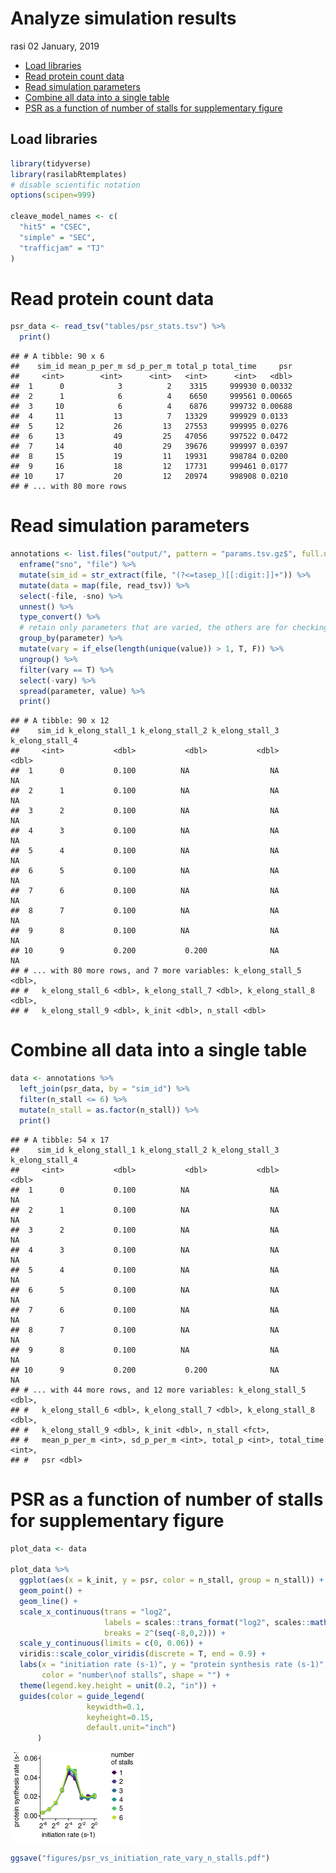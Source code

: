 Analyze simulation results
================
rasi
02 January, 2019

-   [Load libraries](#load-libraries)
-   [Read protein count data](#read-protein-count-data)
-   [Read simulation parameters](#read-simulation-parameters)
-   [Combine all data into a single table](#combine-all-data-into-a-single-table)
-   [PSR as a function of number of stalls for supplementary figure](#psr-as-a-function-of-number-of-stalls-for-supplementary-figure)

Load libraries
--------------

``` r
library(tidyverse)
library(rasilabRtemplates)
# disable scientific notation
options(scipen=999)

cleave_model_names <- c(
  "hit5" = "CSEC",
  "simple" = "SEC",
  "trafficjam" = "TJ"
)
```

Read protein count data
=======================

``` r
psr_data <- read_tsv("tables/psr_stats.tsv") %>% 
  print()
```

    ## # A tibble: 90 x 6
    ##    sim_id mean_p_per_m sd_p_per_m total_p total_time     psr
    ##     <int>        <int>      <int>   <int>      <int>   <dbl>
    ##  1      0            3          2    3315     999930 0.00332
    ##  2      1            6          4    6650     999561 0.00665
    ##  3     10            6          4    6876     999732 0.00688
    ##  4     11           13          7   13329     999929 0.0133 
    ##  5     12           26         13   27553     999995 0.0276 
    ##  6     13           49         25   47056     997522 0.0472 
    ##  7     14           40         29   39676     999997 0.0397 
    ##  8     15           19         11   19931     998784 0.0200 
    ##  9     16           18         12   17731     999461 0.0177 
    ## 10     17           20         12   20974     998908 0.0210 
    ## # ... with 80 more rows

Read simulation parameters
==========================

``` r
annotations <- list.files("output/", pattern = "params.tsv.gz$", full.names = T) %>% 
  enframe("sno", "file") %>% 
  mutate(sim_id = str_extract(file, "(?<=tasep_)[[:digit:]]+")) %>% 
  mutate(data = map(file, read_tsv)) %>% 
  select(-file, -sno) %>% 
  unnest() %>% 
  type_convert() %>% 
  # retain only parameters that are varied, the others are for checking
  group_by(parameter) %>% 
  mutate(vary = if_else(length(unique(value)) > 1, T, F)) %>% 
  ungroup() %>% 
  filter(vary == T) %>% 
  select(-vary) %>% 
  spread(parameter, value) %>% 
  print()
```

    ## # A tibble: 90 x 12
    ##    sim_id k_elong_stall_1 k_elong_stall_2 k_elong_stall_3 k_elong_stall_4
    ##     <int>           <dbl>           <dbl>           <dbl>           <dbl>
    ##  1      0           0.100          NA                  NA              NA
    ##  2      1           0.100          NA                  NA              NA
    ##  3      2           0.100          NA                  NA              NA
    ##  4      3           0.100          NA                  NA              NA
    ##  5      4           0.100          NA                  NA              NA
    ##  6      5           0.100          NA                  NA              NA
    ##  7      6           0.100          NA                  NA              NA
    ##  8      7           0.100          NA                  NA              NA
    ##  9      8           0.100          NA                  NA              NA
    ## 10      9           0.200           0.200              NA              NA
    ## # ... with 80 more rows, and 7 more variables: k_elong_stall_5 <dbl>,
    ## #   k_elong_stall_6 <dbl>, k_elong_stall_7 <dbl>, k_elong_stall_8 <dbl>,
    ## #   k_elong_stall_9 <dbl>, k_init <dbl>, n_stall <dbl>

Combine all data into a single table
====================================

``` r
data <- annotations %>% 
  left_join(psr_data, by = "sim_id") %>% 
  filter(n_stall <= 6) %>%
  mutate(n_stall = as.factor(n_stall)) %>% 
  print()
```

    ## # A tibble: 54 x 17
    ##    sim_id k_elong_stall_1 k_elong_stall_2 k_elong_stall_3 k_elong_stall_4
    ##     <int>           <dbl>           <dbl>           <dbl>           <dbl>
    ##  1      0           0.100          NA                  NA              NA
    ##  2      1           0.100          NA                  NA              NA
    ##  3      2           0.100          NA                  NA              NA
    ##  4      3           0.100          NA                  NA              NA
    ##  5      4           0.100          NA                  NA              NA
    ##  6      5           0.100          NA                  NA              NA
    ##  7      6           0.100          NA                  NA              NA
    ##  8      7           0.100          NA                  NA              NA
    ##  9      8           0.100          NA                  NA              NA
    ## 10      9           0.200           0.200              NA              NA
    ## # ... with 44 more rows, and 12 more variables: k_elong_stall_5 <dbl>,
    ## #   k_elong_stall_6 <dbl>, k_elong_stall_7 <dbl>, k_elong_stall_8 <dbl>,
    ## #   k_elong_stall_9 <dbl>, k_init <dbl>, n_stall <fct>,
    ## #   mean_p_per_m <int>, sd_p_per_m <int>, total_p <int>, total_time <int>,
    ## #   psr <dbl>

PSR as a function of number of stalls for supplementary figure
==============================================================

``` r
plot_data <- data

plot_data %>%
  ggplot(aes(x = k_init, y = psr, color = n_stall, group = n_stall)) +
  geom_point() +
  geom_line() +
  scale_x_continuous(trans = "log2",
                     labels = scales::trans_format("log2", scales::math_format(2^.x)),
                     breaks = 2^(seq(-8,0,2))) +
  scale_y_continuous(limits = c(0, 0.06)) +
  viridis::scale_color_viridis(discrete = T, end = 0.9) +
  labs(x = "initiation rate (s-1)", y = "protein synthesis rate (s-1)",
       color = "number\nof stalls", shape = "") +
  theme(legend.key.height = unit(0.2, "in")) +
  guides(color = guide_legend(
                 keywidth=0.1,
                 keyheight=0.15,
                 default.unit="inch")
      )
```

![](analyze_results_files/figure-markdown_github/unnamed-chunk-6-1.png)

``` r
ggsave("figures/psr_vs_initiation_rate_vary_n_stalls.pdf")
```

